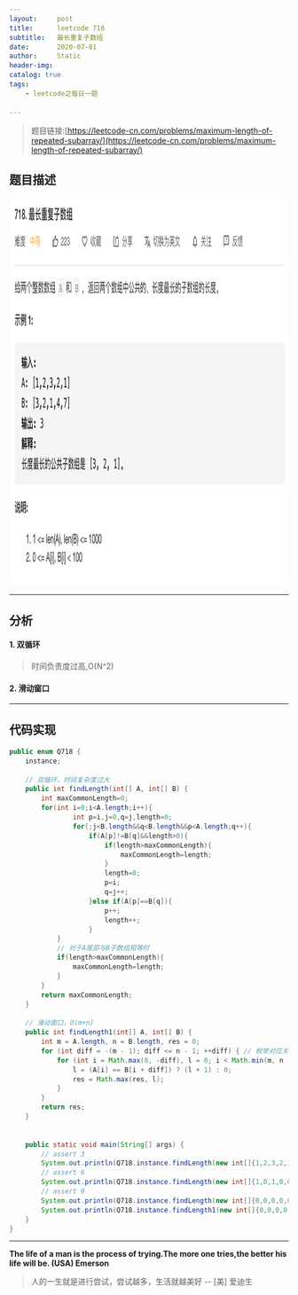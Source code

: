 ```yaml
---
layout:     post
title:      leetcode 718
subtitle:   最长重复子数组
date:       2020-07-01
author:     Static
header-img: 
catalog: true
tags:
    - leetcode之每日一题
    
---
```


> 题目链接:[https://leetcode-cn.com/problems/maximum-length-of-repeated-subarray/](https://leetcode-cn.com/problems/maximum-length-of-repeated-subarray/)

## 题目描述

<html>
    <img src="/img/leetcode/leetcode-718.png" width="700" height="700" /> 
</html>

---

## 分析

#### 1. 双循环

> 时间负责度过高,O(N^2)

#### 2. 滑动窗口

---

## 代码实现

```java
public enum Q718 {
    instance;

    // 双循环，时间复杂度过大
    public int findLength(int[] A, int[] B) {
        int maxCommonLength=0;
        for(int i=0;i<A.length;i++){
                int p=i,j=0,q=j,length=0;
                for(;j<B.length&&q<B.length&&p<A.length;q++){
                    if(A[p]!=B[q]&&length>0){
                        if(length>maxCommonLength){
                            maxCommonLength=length;
                        }
                        length=0;
                        p=i;
                        q=j++;
                    }else if(A[p]==B[q]){
                        p++;
                        length++;
                    }
            }
            // 对于A尾部与B子数组相等时
            if(length>maxCommonLength){
                maxCommonLength=length;
            }
        }
        return maxCommonLength;
    }

    // 滑动窗口，O(m+n)
    public int findLength1(int[] A, int[] B) {
        int m = A.length, n = B.length, res = 0;
        for (int diff = -(m - 1); diff <= n - 1; ++diff) { // 枚举对应关系
            for (int i = Math.max(0, -diff), l = 0; i < Math.min(m, n - diff); ++i) { // 遍历公共部分
                l = (A[i] == B[i + diff]) ? (l + 1) : 0;
                res = Math.max(res, l);
            }
        }
        return res;
    }


    public static void main(String[] args) {
        // assert 3
        System.out.println(Q718.instance.findLength(new int[]{1,2,3,2,1},new int[]{3,2,1,4,7}));
        // assert 6
        System.out.println(Q718.instance.findLength(new int[]{1,0,1,0,0,0,0,0,1,1},new int[]{1,1,0,1,1,0,0,0,0,0}));
        // assert 9
        System.out.println(Q718.instance.findLength(new int[]{0,0,0,0,0,0,1,0,0,0},new int[]{0,0,0,0,0,0,0,1,0,0}));
        System.out.println(Q718.instance.findLength1(new int[]{0,0,0,0,0,0,1,0,0,0},new int[]{0,0,0,0,0,0,0,1,0,0}));
    }
}
```

---

**The life of a man is the process of trying.The more one tries,the better his life will be. (USA) Emerson**

> 人的一生就是进行尝试，尝试越多，生活就越美好  -- \[美] 爱迪生
